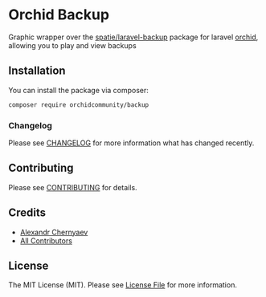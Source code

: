 # Orchid Backup


Graphic wrapper over the [spatie/laravel-backup](https://github.com/spatie/laravel-backup) package for laravel [orchid](https://github.com/orchidsoftware/platform), allowing you to play and view backups


## Installation

You can install the package via composer:

```bash
composer require orchidcommunity/backup
```

### Changelog

Please see [CHANGELOG](CHANGELOG.md) for more information what has changed recently.

## Contributing

Please see [CONTRIBUTING](CONTRIBUTING.md) for details.

## Credits

- [Alexandr Chernyaev](https://github.com/tabuna)
- [All Contributors](../../contributors)

## License

The MIT License (MIT). Please see [License File](LICENSE.md) for more information.